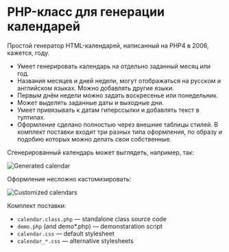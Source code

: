 # PHP-класс для генерации календарей

Простой генератор HTML-календарей, написанный на PHP4 в 2006, кажется, году.

* Умеет генерировать календарь на отдельно заданный месяц или год.
* Названия месяцев и дней недели, могут отображаться на русском и английском языках. Можно добавлять другие языки.
* Первым днём недели можно задать воскресенье или понедельник.
* Может выделять заданные даты и выходные дни.
* Умеет привязывать к датам гиперссылки и добавлять текст в тултипах.
* Оформление сделано полностью через внешние таблицы стилей. В комплект поставки входит три разных типа оформления, по образу и подобию которых можно делать свои собственные.

Сгенерированный календарь может выглядеть, например, так:

![Generated calendar](/dreikanter/calendar-generator/raw/master/screenshots/2-calendar-screenshot.png)

Оформление несложно кастомизировать:

![Customized calendars](/dreikanter/calendar-generator/raw/master/screenshots/3-calendar-screenshot.png)

Комплект поставки:

* `calendar.class.php` — standalone class source code
* `demo.php` (and demo*.php) — demonstaration script
* `calendar.css` — default stylesheet
* `calendar_*.css` — alternative stylesheets